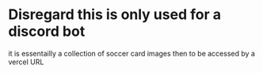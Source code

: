 <h1>Disregard this is only used for a discord bot</h1>
<p1>it is essentailly a collection of soccer card images then to be accessed by a vercel URL</p1>
